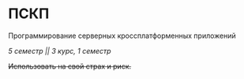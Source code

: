 # ПСКП
Программирование серверных кроссплатформенных приложений

_5 семестр || 3 курс, 1 семестр_

~~Использовать на свой страх и риск.~~

